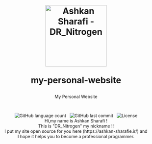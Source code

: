 <h1 align="center">
  <img width="200px" src="https://cdn.discordapp.com/attachments/916919301141844060/918529026438627378/DR_Nitrogen.jpg" alt="Ashkan Sharafi - DR_Nitrogen"/>
<br/>

my-personal-website

</h1>

<p align="center">My Personal Website</p>

<br/>

<p align="center">
    <img alt="GitHub language count" src="https://img.shields.io/github/languages/count/DR-Nitrogen7/my-personal-website">
    &nbsp;
    <img alt="GitHub last commit" src="https://img.shields.io/github/last-commit/DR-Nitrogen7/my-personal-website">
    &nbsp;
    <img alt="License" src="https://img.shields.io/badge/license-MIT-brightgreen">
    <br>
  Hi,my name is Ashkan Sharafi !<br>
  This is "DR_Nitrogen" my nickname !!<br>
I put my site open source for you here (https://ashkan-sharafie.ir/) and <br> I hope it helps you to become a professional programmer.

</p>
